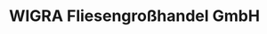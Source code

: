 ---
title: "WIGRA Fliesengroßhandel GmbH"
url: /forst-lausitz/wigra-fliesengrosshandel-gmbh/
shop: Baumarkt
---